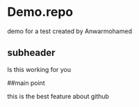 # Demo.repo
demo for a test
created by Anwarmohamed

## subheader
Is this working for you

##main point

this is the best feature about github

